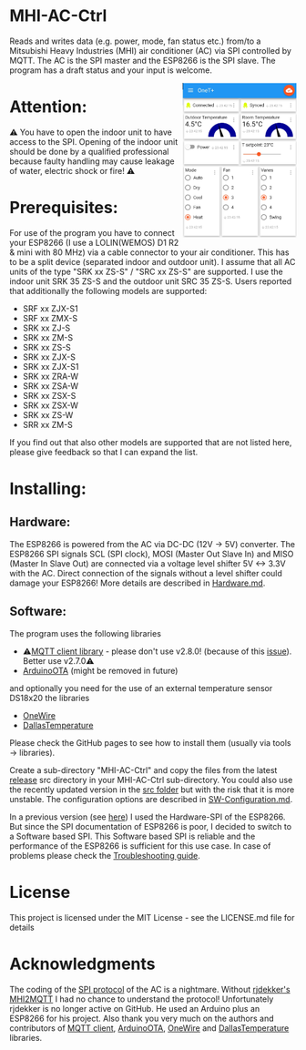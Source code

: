 # MHI-AC-Ctrl
Reads and writes data (e.g. power, mode, fan status etc.) from/to a Mitsubishi Heavy Industries (MHI) air conditioner (AC) via SPI controlled by MQTT. The AC is the SPI master and the ESP8266 is the SPI slave.
The program has a draft status and your input is welcome.

<img src="/images/IoT-MQTT-Panel.jpg" width=200 align="right" />

# Attention:
:warning: You have to open the indoor unit to have access to the SPI. Opening of the indoor unit should be done by 
a qualified professional because faulty handling may cause leakage of water, electric shock or fire! :warning: 

# Prerequisites:
For use of the program you have to connect your ESP8266 (I use a LOLIN(WEMOS) D1 R2 & mini with 80 MHz) via a
cable connector to your air conditioner. This has to be a split device (separated indoor and outdoor unit).
I assume that all AC units of the type "SRK xx ZS-S" / "SRC xx ZS-S" are supported. I use the indoor unit SRK 35 ZS-S and the outdoor unit SRC 35 ZS-S. Users reported that additionally the following models are supported:

- SRF xx ZJX-S1
- SRF xx ZMX-S
- SRK xx ZJ-S
- SRK xx ZM-S
- SRK xx ZS-S
- SRK xx ZJX-S
- SRK xx ZJX-S1
- SRK xx ZRA-W
- SRK xx ZSA-W
- SRK xx ZSX-S
- SRK xx ZSX-W
- SRK xx ZS-W
- SRR xx ZM-S

If you find out that also other models are supported that are not listed here, please give feedback so that I can expand the list.

# Installing:

## Hardware:
The ESP8266 is powered from the AC via DC-DC (12V -> 5V) converter. 
The ESP8266 SPI signals SCL (SPI clock), MOSI (Master Out Slave In) and MISO (Master In Slave Out) are connected via a voltage level shifter 5V <-> 3.3V with the AC. Direct connection of the signals without a level shifter could damage your ESP8266!
More details are described in [Hardware.md](Hardware.md).

## Software:
The program uses the following libraries
 - :warning:[MQTT client library](https://github.com/knolleary/pubsubclient) - please don't use v2.8.0! (because of this [issue](https://github.com/knolleary/pubsubclient/issues/747)). Better use v2.7.0:warning:
 - [ArduinoOTA](https://github.com/esp8266/Arduino/tree/master/libraries/ArduinoOTA) (might be removed in future)
 
and optionally you need for the use of an external temperature sensor DS18x20 the libraries
 - [OneWire](https://www.pjrc.com/teensy/td_libs_OneWire.html)
 - [DallasTemperature](https://github.com/milesburton/Arduino-Temperature-Control-Library)

Please check the GitHub pages to see how to install them (usually via tools -> libraries).

Create a sub-directory "MHI-AC-Ctrl" and copy the files from the latest [release](https://github.com/absalom-muc/MHI-AC-Ctrl/releases)  src directory in your MHI-AC-Ctrl sub-directory. You could also use the recently updated version in the [src folder](src) but with the risk that it is more unstable.
The configuration options are described in [SW-Configuration.md](SW-Configuration.md).

In a previous version (see [here](https://github.com/absalom-muc/MHI-AC-SPY)) I used the Hardware-SPI of the ESP8266. But since the SPI documentation of ESP8266 is poor, I decided to switch to a Software based SPI.
This Software based SPI is reliable and the performance of the ESP8266 is sufficient for this use case.
In case of problems please check the [Troubleshooting guide](Troubleshooting.md).

# License
This project is licensed under the MIT License - see the LICENSE.md file for details

# Acknowledgments
The coding of the [SPI protocol](SPI.md) of the AC is a nightmare. Without [rjdekker's MHI2MQTT](https://github.com/rjdekker/MHI2MQTT) I had no chance to understand the protocol! Unfortunately rjdekker is no longer active on GitHub. He used an Arduino plus an ESP8266 for his project.
Also thank you very much on the authors and contributors of [MQTT client](https://github.com/knolleary/pubsubclient), [ArduinoOTA](https://github.com/esp8266/Arduino/tree/master/libraries/ArduinoOTA), [OneWire](https://www.pjrc.com/teensy/td_libs_OneWire.html) and [DallasTemperature](https://github.com/milesburton/Arduino-Temperature-Control-Library) libraries.
